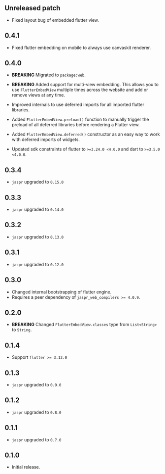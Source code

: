 ## Unreleased patch

- Fixed layout bug of embedded flutter view.

## 0.4.1

- Fixed flutter embedding on mobile to always use canvaskit renderer.

## 0.4.0

- **BREAKING** Migrated to `package:web`.
- **BREAKING** Added support for multi-view embedding. This allows you to use `FlutterEmbedView` multiple times across
  the website and add or remove views at any time.

- Improved internals to use deferred imports for all imported flutter libraries.
- Added `FlutterEmbedView.preload()` function to manually trigger the preload of all deferred libraries before rendering
  a Flutter view.
- Added `FlutterEmbedView.deferred()` constructor as an easy way to work with deferred imports of widgets.

- Updated sdk constraints of flutter to `>=3.24.0 <4.0.0` and dart to `>=3.5.0 <4.0.0`.

## 0.3.4

- `jaspr` upgraded to `0.15.0`

## 0.3.3

- `jaspr` upgraded to `0.14.0`

## 0.3.2

- `jaspr` upgraded to `0.13.0`

## 0.3.1

- `jaspr` upgraded to `0.12.0`

## 0.3.0

- Changed internal bootstrapping of flutter engine.
- Requires a peer dependency of `jaspr_web_compilers >= 4.0.9`.

## 0.2.0

- **BREAKING** Changed `FlutterEmbedView.classes` type from `List<String>` to `String`.

## 0.1.4

- Support `flutter >= 3.13.0`

## 0.1.3

- `jaspr` upgraded to `0.9.0`

## 0.1.2

- `jaspr` upgraded to `0.8.0`

## 0.1.1

- `jaspr` upgraded to `0.7.0`

## 0.1.0

- Initial release.
